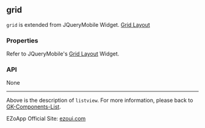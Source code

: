 ## grid
`grid` is extended from JQueryMobile Widget. [Grid Layout][1]

### Properties

Refer to JQueryMobile's [Grid Layout][2] Widget.


### API
None


----------
Above is the description of `listview`. For more information, please back to [GK-Components-List](https://github.com/ezoapp/Learn-GK-Components).

EZoApp Official Site: [ezoui.com](http://ezoui.com/)  



  [1]: http://api.jquerymobile.com/grid-layout/
  [2]: http://api.jquerymobile.com/grid-layout/
